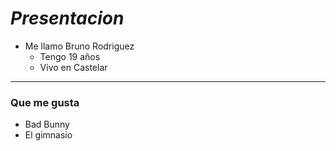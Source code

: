 # *Presentacion*

* Me llamo Bruno Rodriguez
    * Tengo 19 años
    * Vivo en Castelar

---

### Que me gusta

- Bad Bunny
- El gimnasio
